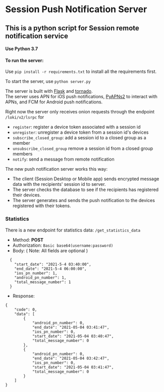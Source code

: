 # Session Push Notification Server

## This is a python script for Session remote notification service

#### Use Python 3.7
#### To run the server:
Use `pip install -r requirements.txt` to install all the requirements first.


To start the server, use `python server.py`


The server is built with [Flask](https://github.com/pallets/flask) and [tornado](https://github.com/tornadoweb/tornado).  
The server uses APN for iOS push notifications, [PyAPNs2](https://github.com/Pr0Ger/PyAPNs2) to interact with APNs, and FCM for Android push notifications.

Right now the server only receives onion requests through the endpoint `/loki/v2/lsrpc` for
- `register`: register a device token associated with a session id
- `unregister`: unregister a device token from a session id's devices
- `subscribe_closed_group`: add a session id to a closed group as a member
- `unsubscribe_closed_group` remove a session id from a closed group members
- `notify`: send a message from remote notification

The new push notification server works this way:
- The client (Session Desktop or Mobile app) sends encrypted message data with the recipients' session id to server.
- The server checks the database to see if the recipients has registered their devices.
- The server generates and sends the push notification to the devices registered with their tokens.

### Statistics
There is a new endpoint for statistics data:  `/get_statistics_data`
- Method: **POST**
- Authorization: ```Basic base64(username:password)```
- Body: ( Note: All fields are optional )
```
  { 
    "start_date": "2021-5-4 03:40:00",
    "end_date": "2021-5-4 06:00:00",
    "ios_pn_number": 1,
    "android_pn_number": 1,
    "total_message_number": 1
  }
  ```
- Response:
```
{
    "code": 0,
    "data": [
        {
            "android_pn_number": 0,
            "end_date": "2021-05-04 03:41:47",
            "ios_pn_number": 0,
            "start_date": "2021-05-04 03:40:47",
            "total_message_number": 0
        },
        {
            "android_pn_number": 0,
            "end_date": "2021-05-04 03:42:47",
            "ios_pn_number": 0,
            "start_date": "2021-05-04 03:41:47",
            "total_message_number": 0
        }
    ]
}
```

